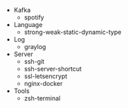 - Kafka
	- spotify
- Language
	- strong-weak-static-dynamic-type
- Log
	- graylog
- Server
	- ssh-git
	- ssh-server-shortcut
	- ssl-letsencrypt
	- nginx-docker
- Tools
	- zsh-terminal
